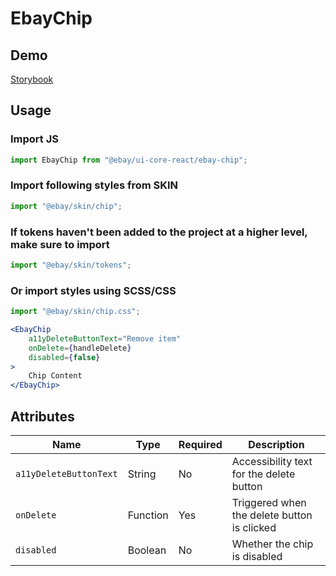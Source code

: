 # EbayChip

## Demo

[Storybook](https://opensource.ebay.com/ebayui-core-react/main/?path=/docs/building-blocks-ebay-chip--docs)

## Usage

### Import JS

```jsx harmony
import EbayChip from "@ebay/ui-core-react/ebay-chip";
```

### Import following styles from SKIN

```jsx harmony
import "@ebay/skin/chip";
```

### If tokens haven't been added to the project at a higher level, make sure to import

```jsx harmony
import "@ebay/skin/tokens";
```

### Or import styles using SCSS/CSS

```jsx harmony
import "@ebay/skin/chip.css";
```

```jsx harmony
<EbayChip
    a11yDeleteButtonText="Remove item"
    onDelete={handleDelete}
    disabled={false}
>
    Chip Content
</EbayChip>
```

## Attributes

| Name                   | Type     | Required | Description                                |
| ---------------------- | -------- | -------- | ------------------------------------------ |
| `a11yDeleteButtonText` | String   | No       | Accessibility text for the delete button   |
| `onDelete`             | Function | Yes      | Triggered when the delete button is clicked|
| `disabled`             | Boolean  | No       | Whether the chip is disabled               |
